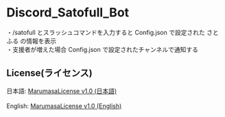 # Discord_Satofull_Bot
・/satofull とスラッシュコマンドを入力すると Config.json で設定された さとふる の情報を表示
<br>
・支援者が増えた場合 Config.json で設定されたチャンネルで通知する
<br>

## License(ライセンス)
日本語: [MarumasaLicense v1.0 (日本語)](https://github.com/malken21/MarumasaLicenses/blob/main/MarumasaLicense_v1.0/LICENSE-ja.md)
<br>
<br>
English: [MarumasaLicense v1.0 (English)](https://github.com/malken21/MarumasaLicenses/blob/main/MarumasaLicense_v1.0/LICENSE-en.md)
